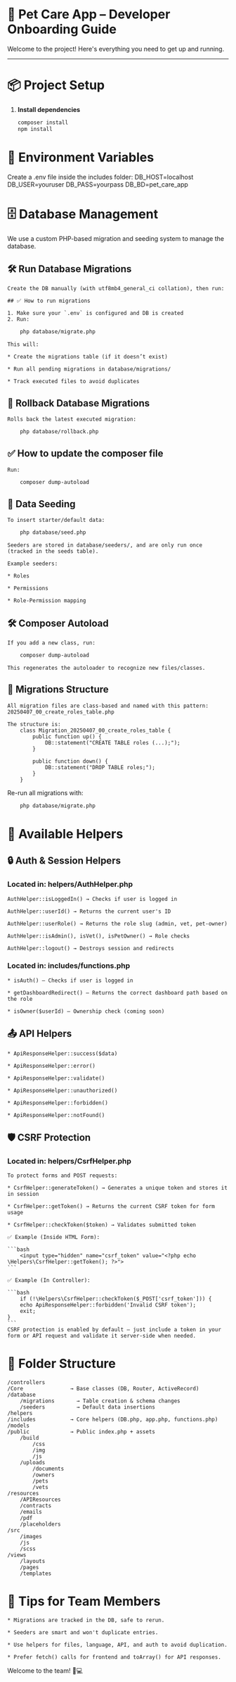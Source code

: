 # 🐾 Pet Care App – Developer Onboarding Guide

Welcome to the project! Here's everything you need to get up and running.

---

# 📦 Project Setup

1. **Install dependencies**

    ```bash
    composer install
    npm install
    ```

# 🧩 Environment Variables
Create a .env file inside the includes folder:
    DB_HOST=localhost
    DB_USER=youruser
    DB_PASS=yourpass
    DB_BD=pet_care_app

# 🗄️ Database Management
We use a custom PHP-based migration and seeding system to manage the database.

## 🛠️ Run Database Migrations

    Create the DB manually (with utf8mb4_general_ci collation), then run:

    ## ✅ How to run migrations

    1. Make sure your `.env` is configured and DB is created
    2. Run:

```bash
    php database/migrate.php
```

    This will:

    * Create the migrations table (if it doesn’t exist)

    * Run all pending migrations in database/migrations/

    * Track executed files to avoid duplicates

## 🔁 Rollback Database Migrations
    Rolls back the latest executed migration:

```bash
    php database/rollback.php
```


## ✅ How to update the composer file
    Run:

```bash
    composer dump-autoload
```

## 🌱 Data Seeding
    To insert starter/default data:

```bash
    php database/seed.php
```

    Seeders are stored in database/seeders/, and are only run once (tracked in the seeds table).

    Example seeders:

    * Roles

    * Permissions

    * Role-Permission mapping

## 🛠️ Composer Autoload
    If you add a new class, run:

```bash
    composer dump-autoload
```
    This regenerates the autoloader to recognize new files/classes.


## 🔧 Migrations Structure
    All migration files are class-based and named with this pattern:
    20250407_00_create_roles_table.php

    The structure is:
        class Migration_20250407_00_create_roles_table {
            public function up() {
                DB::statement("CREATE TABLE roles (...);");
            }

            public function down() {
                DB::statement("DROP TABLE roles;");
            }
        }


Re-run all migrations with:

```bash
    php database/migrate.php
```

# 🧰 Available Helpers
## 🔒 Auth & Session Helpers
### Located in: helpers/AuthHelper.php

    AuthHelper::isLoggedIn() → Checks if user is logged in

    AuthHelper::userId() → Returns the current user's ID

    AuthHelper::userRole() → Returns the role slug (admin, vet, pet-owner)

    AuthHelper::isAdmin(), isVet(), isPetOwner() → Role checks

    AuthHelper::logout() → Destroys session and redirects

### Located in: includes/functions.php

    * isAuth() – Checks if user is logged in

    * getDashboardRedirect() – Returns the correct dashboard path based on the role

    * isOwner($userId) – Ownership check (coming soon)

## 📤 API Helpers 
    * ApiResponseHelper::success($data)

    * ApiResponseHelper::error()

    * ApiResponseHelper::validate()

    * ApiResponseHelper::unauthorized()

    * ApiResponseHelper::forbidden()

    * ApiResponseHelper::notFound()

## 🛡️ CSRF Protection
### Located in: helpers/CsrfHelper.php

    To protect forms and POST requests:

    * CsrfHelper::generateToken() → Generates a unique token and stores it in session

    * CsrfHelper::getToken() → Returns the current CSRF token for form usage

    * CsrfHelper::checkToken($token) → Validates submitted token

    ✅ Example (Inside HTML Form):

    ```bash
        <input type="hidden" name="csrf_token" value="<?php echo \Helpers\CsrfHelper::getToken(); ?>">
    ```

    ✅ Example (In Controller):

    ```bash
        if (!\Helpers\CsrfHelper::checkToken($_POST['csrf_token'])) {
        echo ApiResponseHelper::forbidden('Invalid CSRF token');
        exit;
    }
    ```
    CSRF protection is enabled by default — just include a token in your form or API request and validate it server-side when needed.

# 📂 Folder Structure
    /controllers         
    /Core               → Base classes (DB, Router, ActiveRecord)
    /database
        /migrations       → Table creation & schema changes
        /seeders          → Default data insertions
    /helpers
    /includes           → Core helpers (DB.php, app.php, functions.php)
    /models
    /public             → Public index.php + assets
        /build
            /css
            /img
            /js
        /uploads
            /documents
            /owners
            /pets
            /vets
    /resources
        /APIResources
        /contracts
        /emails
        /pdf
        /placeholders
    /src
        /images
        /js
        /scss
    /views
        /layouts
        /pages
        /templates


# 🧠 Tips for Team Members
    * Migrations are tracked in the DB, safe to rerun.

    * Seeders are smart and won't duplicate entries.

    * Use helpers for files, language, API, and auth to avoid duplication.

    * Prefer fetch() calls for frontend and toArray() for API responses.


Welcome to the team! 🐶💻